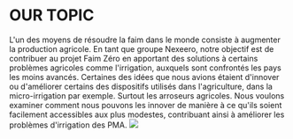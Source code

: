 # OUR TOPIC
L'un des moyens de résoudre la faim dans le monde consiste à augmenter la production agricole.
En tant que groupe Nexeero, notre objectif est de contribuer au projet Faim Zéro en apportant des solutions à certains problèmes agricoles comme l'irrigation, auxquels sont confrontés les pays les moins avancés.
Certaines des idées que nous avions étaient d'innover ou d'améliorer certains des dispositifs utilisés dans l'agriculture, dans la micro-irrigation par exemple. Surtout les arroseurs agricoles. Nous voulons examiner comment nous pouvons les innover de manière à ce qu'ils soient facilement accessibles aux plus modestes, contribuant ainsi à améliorer les problèmes d'irrigation des PMA.
![](../IMAGE/sprinkler.webp)